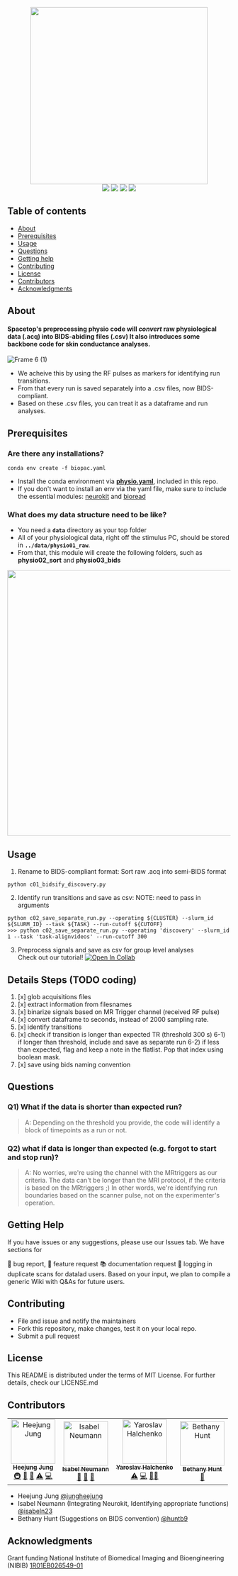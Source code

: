 <p align="center">
   <img src="https://user-images.githubusercontent.com/18406041/195505977-bfbf8e61-32d2-4ac7-b23d-192abde3dd1f.png" width="400">
   <br>
   
   <a href="https://github.com/badges/shields/graphs/contributors" alt="Contributors">
         <img src="https://img.shields.io/badge/Code-React-informational?style=flat&logo=react&color=61DAFB" /></a>
   <a href="https://github.com/spatialtopology/preprocessing" alt="Backers on Open Collective">
         <img src="https://img.shields.io/badge/status-dev-brightgreen"/></a>
   <a href="https://github.com/spatialtopology/preprocessing">
         <img src="https://img.shields.io/badge/contributions-welcome-orange"></a>
   <a href="https://github.com/git/git-scm.com/blob/main/MIT-LICENSE.txt">
         <img src="https://img.shields.io/badge/license-MIT-blue"></a>

</p>

Table of contents
-----------------

* [About](#about)
* [Prerequisites](#prerequisites)
* [Usage](#usage)
* [Questions](#questions)
* [Getting help](#getting-help)
* [Contributing](#contributing)
* [License](#license)
* [Contributors](#Contributors)
* [Acknowledgments](#acknowledgments)

About
---------
#### Spacetop's preprocessing physio code will *convert* raw physiological data (.acq) into BIDS-abiding files (.csv) It also introduces some backbone code for skin conductance analyses.
![Frame 6 (1)](https://user-images.githubusercontent.com/18406041/195249514-ddf01d35-3785-4ea1-a101-06507f896fe3.png)
* We acheive this by using the RF pulses as markers for identifying run transitions.
* From that every run is saved separately into a .csv files, now BIDS-compliant.
* Based on these .csv files, you can treat it as a dataframe and run analyses.


Prerequisites 
------------------

### Are there any installations?

```
conda env create -f biopac.yaml
```
* Install the conda environment via [**physio.yaml**](https://github.com/spatialtopology/spacetop-prep/blob/0f352b6bd5a10f15f670936324108689c5a6c95c/physio/physio.yaml), included in this repo.
* If you don't want to install an env via the yaml file, make sure to include the essential modules: [neurokit](https://github.com/neuropsychology/NeuroKit) and [bioread](https://github.com/uwmadison-chm/bioread)
### What does my data structure need to be like?
* You need a **`data`** directory as your top folder
* All of your physiological data, right off the stimulus PC, should be stored in **`../data/physio01_raw`**.
* From that, this module will create the following folders, such as **physio02_sort** and **physio03_bids**
<img src="https://user-images.githubusercontent.com/54367954/206929176-13e9ea6d-5a64-466b-9b3a-03c107ed112e.png" width="600">

Usage
----------------
1. Rename to BIDS-compliant format: Sort raw .acq into semi-BIDS format
```
python c01_bidsify_discovery.py
```
2. Identify run transitions and save as csv: NOTE: need to pass in arguments
```
python c02_save_separate_run.py --operating ${CLUSTER} --slurm_id ${SLURM_ID} --task ${TASK} --run-cutoff ${CUTOFF}
>>> python c02_save_separate_run.py --operating 'discovery' --slurm_id 1 --task 'task-alignvideos' --run-cutoff 300
```
3. Preprocess signals and save as csv for group level analyses<br>
Check out our tutorial!
[![Open In Collab](https://colab.research.google.com/assets/colab-badge.svg)](https://colab.research.google.com/github/Naereen/badges)



Details Steps (TODO coding)
------------------
1) [x] glob acquisitions files
2) [x] extract information from filesnames
3) [x] binarize signals based on MR Trigger channel (received RF pulse)
4) [x] convert dataframe to seconds, instead of 2000 sampling rate.
5) [x] identify transitions
6) [x] check if transition is longer than expected TR (threshold 300 s)
6-1) if longer than threshold, include and save as separate run
6-2) if less than expected, flag and keep a note in the flatlist. Pop that index using boolean mask.
7) [x] save using bids naming convention


Questions
------------------
### Q1) What if the data is shorter than expected run?
> A: Depending on the threshold you provide, the code will identify a block of timepoints as a run or not.

### Q2) what if data is longer than expected (e.g. forgot to start and stop run)?
> A: No worries, we're using the channel with the MRtriggers as our criteria.
The data can't be longer than the MRI protocol, if the criteria is based on the MRtriggers ;) In other words, we're identifying run boundaries based on the scanner pulse, not on the experimenter's operation.

Getting Help
------------------
If you have issues or any suggestions, please use our Issues tab. We have sections for

🐞 bug report,
💎 feature request
📚 documentation request
🧠 logging in duplicate scans for datalad users.
Based on your input, we plan to compile a generic Wiki with Q&As for future users.

Contributing
------------------
* File and issue and notify the maintainers
* Fork this repository, make changes, test it on your local repo.
* Submit a pull request

License
------------------
This README is distributed under the terms of MIT License. For further details, check our LICENSE.md



Contributors
------------------

<!-- ALL-CONTRIBUTORS-LIST:START - Do not remove or modify this section -->
<!-- prettier-ignore-start -->
<!-- markdownlint-disable -->



<table>
  <tbody>
     <tr>
 <!-- HEEJUNG -->
      <td align="center">
      <a href="github.com/jungheejung"><img src="https://user-images.githubusercontent.com/54367954/206926455-5c94bd35-ab38-4a1f-bc78-d0503c52bd40.png" height="100px;" width="100px;" alt="Heejung Jung"/><br /><sub><b>Heejung Jung</b></sub></a><br />
      <a href="#infra-jungheejung" title="Infrastructure (Hosting, Build-Tools, etc)">🚇</a>
      <a href="https://github.com/spatialtopology/spacetop-prep/commits?author=jungheejung" title="Maintenance">🚧</a>
      <a href="https://github.com/spatialtopology/spacetop-prep/commits?author=jungheejung" title="Project Management">📆</a>
      <a href="https://github.com/spatialtopology/spacetop-prep/commits?author=jungheejung" title="Tests">⚠️</a>
      <a href="https://github.com/spatialtopology/spacetop-prep/commits?author=jungheejung" title="Code">💻</a></td>
  <!-- ISABEL -->
      <td align="center">
      <a href="https://github.com/isabeln23"><img src="https://user-images.githubusercontent.com/54367954/206926403-aab0c902-07fc-4190-9b8c-995563d1b80c.png" height="100px;" width="100px;" alt="Isabel Neumann"/><br /><sub><b>Isabel Neumann</b></sub></a><br />
      <a href="#infra-isabeln23" title="Ideas">🤔</a>
      <a href="https://github.com/spatialtopology/spacetop-prep/commits?author=isabeln23" title="Documentation">📖</a>
      <a href="https://github.com/spatialtopology/spacetop-prep/commits?author=isabeln23" title="Research">🔬</a> 
  <!-- YARIK -->
      <td align="center"><a href="http://www.onerussian.com"><img src="https://avatars.githubusercontent.com/u/39889?v=4?s=100" height="100px;" width="100px;" alt="Yaroslav Halchenko"/><br /><sub><b>Yaroslav Halchenko</b></sub></a><br />
      <a href="https://github.com/spatialtopology/spacetop-prep/commits?author=yarikoptic" title="Tests">⚠️</a>
      <a href="https://github.com/spatialtopology/spacetop-prep/commits?author=yarikoptic" title="Code">💻</a>
      <a href="https://github.com/spatialtopology/spacetop-prep/commits?author=yarikoptic" title="Mentoring">🧑‍🏫</a></td>
  <!-- BETHANY -->
      <td align="center"><a href="https://github.com)/huntb9"><img src="https://user-images.githubusercontent.com/54367954/206929426-d35a4798-3a75-47d2-b8b4-648654426cbe.png" height="100px;" width="100px;" alt="Bethany Hunt"/><br /><sub><b>Bethany Hunt</b></sub></a><br />
      <a href="https://github.com/spatialtopology/spacetop-prep/commits?author=huntb9" title="Ideas">🤔</a> </td>
    </tr>
  </tbody>
</table>
<!-- markdownlint-restore -->
<!-- prettier-ignore-end -->

<!-- ALL-CONTRIBUTORS-LIST:END -->
* Heejung Jung [@jungheejung](github.com/jungheejung)
* Isabel Neumann (Integrating Neurokit, Identifying appropriate functions) [@isabeln23](https://github.com/isabeln23)
* Bethany Hunt (Suggestions on BIDS convention) [@huntb9]([github.com](https://github.com)/huntb9)

Acknowledgments
------------------
Grant funding National Institute of Biomedical Imaging and Bioengineering (NIBIB) [1R01EB026549-01](https://www.nibib.nih.gov/node/133216)
